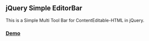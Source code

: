 ## jQuery Simple EditorBar

This is a Simple Multi Tool Bar for ContentEditable-HTML in jQuery.

### [Demo](https://takahashi-hirokis.github.io/jquery-simple-editorbar/examples/)

